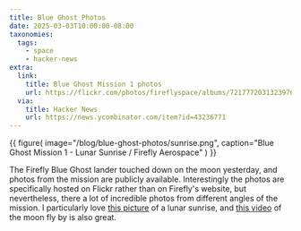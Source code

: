 ```yaml
---
title: Blue Ghost Photos
date: 2025-03-03T10:00:00-08:00
taxonomies:
  tags:
    - space
    - hacker-news
extra:
  link:
    title: Blue Ghost Mission 1 photos
    url: https://flickr.com/photos/fireflyspace/albums/72177720313239766
  via:
    title: Hacker News
    url: https://news.ycombinator.com/item?id=43236771
---
```


{{
    figure(
        image="/blog/blue-ghost-photos/sunrise.png",
        caption="Blue Ghost Mission 1 - Lunar Sunrise / Firefly Aerospace"
    )
}}

The Firefly Blue Ghost lander touched down on the moon yesterday, and photos from the mission are publicly available. Interestingly the photos are specifically hosted on Flickr rather than on Firefly's website, but nevertheless, there a lot of incredible photos from different angles of the mission. I particularly love [this picture](https://flickr.com/photos/fireflyspace/54362872324/in/album-72177720313239766) of a lunar sunrise, and [this video](https://flickr.com/photos/fireflyspace/54353240540/) of the moon fly by is also great.
